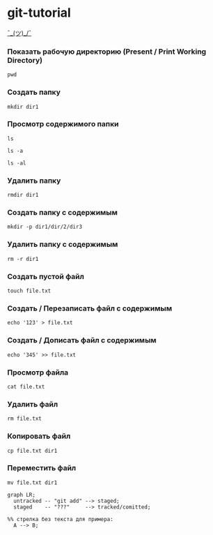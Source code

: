 # git-tutorial
[¯\_(ツ)_/¯](https://ohshitgit.com/ru)

### Показать рабочую директорию (Present / Print Working Directory)
```
pwd
```
### Создать папку
```
mkdir dir1
```
### Просмотр содержимого папки
```
ls
```
```
ls -a
```
```
ls -al
```
### Удалить папку
```
rmdir dir1
```
### Создать папку с содержимым
```
mkdir -p dir1/dir/2/dir3
```
### Удалить папку с содержимым
```
rm -r dir1
```
### Создать пустой файл
```
touch file.txt
```
### Создать / Перезаписать файл с содержимым
```
echo '123' > file.txt
```
### Создать / Дописать файл с содержимым
```
echo '345' >> file.txt
```
### Просмотр файла
```
cat file.txt
```
### Удалить файл
```
rm file.txt
```
### Копировать файл
```
cp file.txt dir1
```
### Переместить файл
```
mv file.txt dir1
```
```mermaid
graph LR;
  untracked -- "git add" --> staged;
  staged    -- "???"     --> tracked/comitted;

%% стрелка без текста для примера: 
  A --> B;
``` 
